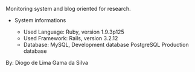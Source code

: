 Monitoring system and blog oriented for research.

- System informations

	- Used Language:	Ruby,		version 1.9.3p125
	- Used Framework:	Rails,		version 3.2.12
	- Database:			MySQL,		Development database
						PostgreSQL	Production database

By: Diogo de Lima Gama da Silva